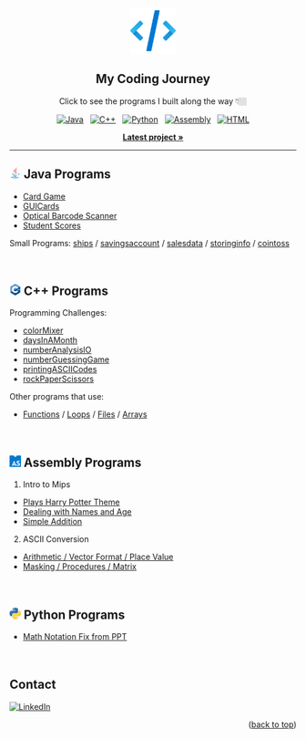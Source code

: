 <!-- Top of README anchor -->
<a name="readme-top"></a>

<!-- PROJECT LOGO -->
<br />
<div align="center">
  <div>
    <img src="icons/logo.png" alt="Logo" width="80" height="80">
  </div>

  <h2 align="center">My Coding Journey</h2>

  <p align="center">
    Click to see the programs I built along the way 👇🏼
  </p>
  
  <div>
    <a href="https://github.com/ow-n/My-Practice-Projects/tree/main/Java"><img src="https://img.shields.io/badge/Java-ED8B00?style=for-the-badge&logo=coffeescript&logoColor=white" alt="Java"></a>
    &nbsp;
    <a href="https://github.com/ow-n/My-Practice-Projects/tree/main/C%2B%2B"><img src="https://img.shields.io/badge/C%2B%2B-00599C?style=for-the-badge&logo=cplusplus&logoColor=#00599C" alt="C++"></a>
    &nbsp;
    <a href="https://github.com/ow-n/My-Practice-Projects/tree/main/Python"><img src="https://img.shields.io/badge/Python-2372b4?style=for-the-badge&logo=python&logoColor=white" alt="Python"></a>
    &nbsp;
    <a href="https://github.com/ow-n/My-Practice-Projects/tree/main/Assembly"><img src="https://img.shields.io/badge/Assembly-654FF0?style=for-the-badge&logo=assemblyscript&logoColor=white" alt="Assembly"></a>
    &nbsp;
    <a href="https://github.com/ow-n/My-Practice-Projects/blob/main/README.md?plain=1"><img src="https://img.shields.io/badge/HTML-E34F26?style=for-the-badge&logo=html5&logoColor=white" alt="HTML"></a>

  </div>
    
  <p align="center">
    <a href="https://github.com/ow-n/My-Practice-Projects/tree/main/Java/Card%20Game"><strong>Latest project »</strong></a>
  </p>
  
</div>


---


## <img src="icons/Java.svg" alt="Java" width="20" height="20"> Java Programs
- [Card Game](https://github.com/ow-n/My-Practice-Projects/tree/main/Java/Card%20Game)
- [GUICards](https://github.com/ow-n/My-Practice-Projects/tree/main/Java/GUICards)
- [Optical Barcode Scanner](https://github.com/ow-n/My-Practice-Projects/tree/main/Java/Optical%20Barcode%20Scanner)
- [Student Scores](https://github.com/ow-n/My-Practice-Projects/tree/main/Java/Student%20Score%20Tracker)

Small Programs: [ships](https://github.com/ow-n/My-Practice-Projects/tree/main/Java/Small%20Programs/src/ships) / [savingsaccount](https://github.com/ow-n/My-Practice-Projects/tree/main/Java/Small%20Programs/src/savingsaccount) / [salesdata](https://github.com/ow-n/My-Practice-Projects/tree/main/Java/Small%20Programs/src/salesdata) / [storinginfo](https://github.com/ow-n/My-Practice-Projects/tree/main/Java/Small%20Programs/src/personalinfo) / [cointoss](https://github.com/ow-n/My-Practice-Projects/tree/main/Java/Small%20Programs/src/cointoss)
<br><br><br>


## <img src="icons/C++.png" alt="C++" width="20" height="20"> C++ Programs
Programming Challenges:
- [colorMixer](https://github.com/ow-n/My-Practice-Projects/blob/main/C%2B%2B/Programming%20Challenges/colorMixer.cpp)
- [daysInAMonth](https://github.com/ow-n/My-Practice-Projects/blob/main/C%2B%2B/Programming%20Challenges/daysInAMonth.cpp)
- [numberAnalysisIO](https://github.com/ow-n/My-Practice-Projects/blob/main/C%2B%2B/Programming%20Challenges/numberAnalysisIO.cpp)
- [numberGuessingGame](https://github.com/ow-n/My-Practice-Projects/blob/main/C%2B%2B/Programming%20Challenges/numberGuessingGame.cpp)
- [printingASCIICodes](https://github.com/ow-n/My-Practice-Projects/blob/main/C%2B%2B/Programming%20Challenges/printingASCIICodes.cpp)
- [rockPaperScissors](https://github.com/ow-n/My-Practice-Projects/blob/main/C%2B%2B/Programming%20Challenges/rockPaperScissors.cpp)

Other programs that use:
- [Functions](https://github.com/ow-n/My-Practice-Projects/blob/main/C%2B%2B/Functions/scope.cpp) / [Loops](https://github.com/ow-n/My-Practice-Projects/blob/main/C%2B%2B/Loops%20%26%20Files/nested.cpp) / [Files](https://github.com/ow-n/My-Practice-Projects/blob/main/C%2B%2B/Loops%20%26%20Files/nested.cpp) / [Arrays](https://github.com/ow-n/My-Practice-Projects/blob/main/C%2B%2B/Arrays/student.cpp)
<br><br><br>


## <img src="icons/AssemblyScript.png" alt="Assembly" width="20" height="20"> Assembly Programs
1) Intro to Mips
- [Plays Harry Potter Theme](https://github.com/ow-n/My-Practice-Projects/blob/main/Assembly/Plays%20Song%20-%20Harry%20Potter%20Theme.asm)
- [Dealing with Names and Age](https://github.com/ow-n/My-Practice-Projects/blob/main/Assembly/Dealing%20with%20Names%20and%20Age.asm)
- [Simple Addition](https://github.com/ow-n/My-Practice-Projects/blob/main/Assembly/Simple%20Addition.asm)
2) ASCII Conversion
- [Arithmetic / Vector Format / Place Value](https://github.com/ow-n/My-Practice-Projects/blob/main/Assembly/ASCII%20Conversion%20Arithmetic.asm)
- [Masking / Procedures / Matrix](https://github.com/ow-n/My-Practice-Projects/blob/main/Assembly/ASCII%20Conversion%20Masking.asm)
<br><br><br>


## <img src="icons/Python.png" alt="Python" width="20" height="20"> Python Programs
- [Math Notation Fix from PPT](https://github.com/ow-n/My-Practice-Projects/blob/main/Python/Math%20PPT%20to%20MD%20Translate/Discrete%20Notation%20Change.py)
<br><br><br>




<!-- CONTACT -->
## Contact
[![LinkedIn][linkedin-shield]][linkedin-url]
<p align="right">(<a href="#readme-top">back to top</a>)</p>    <!Back To Top>



<!-- MARKDOWN LINKS & IMAGES -->
<!-- https://www.markdownguide.org/basic-syntax/#reference-style-links -->
[forks-shield]: https://img.shields.io/github/forks/ow-n/Practice-Projects.svg?style=for-the-badge
[forks-url]: https://github.com/ow-n/Practice-Projects/network/members
[stars-shield]: https://img.shields.io/github/stars/ow-n/Practice-Projects.svg?style=for-the-badge
[stars-url]: https://github.com/ow-n/Practice-Projects/stargazers
[issues-shield]: https://img.shields.io/github/issues/ow-n/Practice-Projects.svg?style=for-the-badge
[issues-url]: https://github.com/ow-n/Practice-Projects/issues
[license-shield]: https://img.shields.io/github/license/ow-n/Practice-Projects.svg?style=for-the-badge
[license-url]: https://github.com/ow-n/Practice-Projects/blob/master/LICENSE.txt
[linkedin-shield]: https://img.shields.io/badge/LinkedIn-%230077B5.svg?style=for-the-badge&logo=linkedin&logoColor=white
[linkedin-url]: https://www.linkedin.com/in/owenman/

[Java.link]: https://github.com/ow-n/Practice-Projects/tree/main/Java
[Java]: https://img.shields.io/badge/Java-ED8B00?style=for-the-badge&logo=java&logoColor=white
[Cplusplus.link]: https://github.com/ow-n/Practice-Projects/tree/main/C%2B%2B
[Cplusplus]: https://img.shields.io/badge/C%2B%2B-00599C?style=for-the-badge&logo=cplusplus&logoColor=white
[Assembly.link]: https://github.com/ow-n/Practice-Projects/tree/main/Assembly
[Assembly]: https://img.shields.io/badge/Assembly-654FF0?style=for-the-badge&logo=generic&logoColor=white
[HTML5.link]: https://github.com/ow-n/Practice-Projects
[HTML5]: https://img.shields.io/badge/HTML5-E34F26?style=for-the-badge&logo=html5&logoColor=white